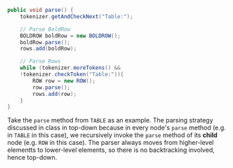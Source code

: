 ```java
public void parse() {
	tokenizer.getAndCheckNext("Table:");

	// Parse BoldRow
	BOLDROW boldRow = new BOLDROW();
	boldRow.parse();
	rows.add(boldRow);

	// Parse Rows
	while (tokenizer.moreTokens() && 
	!tokenizer.checkToken("Table:")){
		ROW row = new ROW();
		row.parse();
		rows.add(row);
	}
}
```

Take the `parse` method from `TABLE` as an example. The parsing strategy discussed in class in top-down because in every node's `parse` method (e.g. in `TABLE` in this case), we recursively invoke the `parse` method of its **child** node (e.g. `ROW` in this case). The parser always moves from higher-level elementts to lower-level elements, so there is no backtracking involved, hence top-down.


